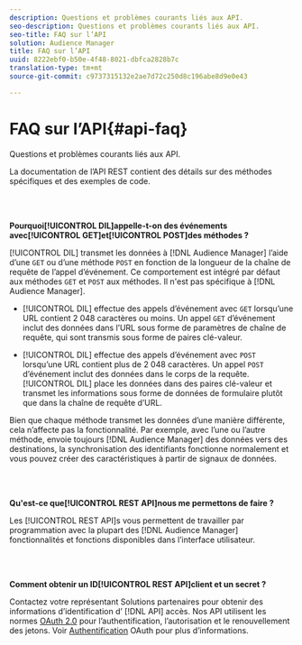 ```yaml
---
description: Questions et problèmes courants liés aux API.
seo-description: Questions et problèmes courants liés aux API.
seo-title: FAQ sur l’API
solution: Audience Manager
title: FAQ sur l’API
uuid: 8222ebf0-b50e-4f48-8021-dbfca2828b7c
translation-type: tm+mt
source-git-commit: c9737315132e2ae7d72c250d8c196abe8d9e0e43

---
```



# FAQ sur l’API{#api-faq}

Questions et problèmes courants liés aux API.

<!-- 

faq_api.xml

 -->

La documentation de l’API [](../api/rest-api-main/rest-api-main.md) REST contient des détails sur des méthodes spécifiques et des exemples de code.

<br> 

**Pourquoi[!UICONTROL DIL]appelle-t-on des événements avec[!UICONTROL GET]et[!UICONTROL POST]des méthodes ?**

[!UICONTROL DIL] transmet les données à [!DNL Audience Manager] l’aide d’une `GET` ou d’une méthode `POST` en fonction de la longueur de la chaîne de requête de l’appel d’événement. Ce comportement est intégré par défaut aux méthodes `GET` et `POST` aux méthodes. Il n'est pas spécifique à [!DNL Audience Manager].

* [!UICONTROL DIL] effectue des appels d’événement avec `GET` lorsqu’une URL contient 2 048 caractères ou moins. Un appel `GET` d’événement inclut des données dans l’URL sous forme de paramètres de chaîne de requête, qui sont transmis sous forme de paires clé-valeur.

* [!UICONTROL DIL] effectue des appels d’événement avec `POST` lorsqu’une URL contient plus de 2 048 caractères. Un appel `POST` d’événement inclut des données dans le corps de la requête. [!UICONTROL DIL] place les données dans des paires clé-valeur et transmet les informations sous forme de données de formulaire plutôt que dans la chaîne de requête d’URL.

Bien que chaque méthode transmet les données d’une manière différente, cela n’affecte pas la fonctionnalité. Par exemple, avec l’une ou l’autre méthode, envoie toujours [!DNL Audience Manager] des données vers des destinations, la synchronisation des identifiants fonctionne normalement et vous pouvez créer des caractéristiques à partir de signaux de données.

<br> 

**Qu'est-ce que[!UICONTROL REST API]nous me permettons de faire ?**

Les [!UICONTROL REST API]s vous permettent de travailler par programmation avec la plupart des [!DNL Audience Manager] fonctionnalités et fonctions disponibles dans l’interface utilisateur.

<br> 

**Comment obtenir un ID[!UICONTROL REST API]client et un secret ?**

Contactez votre représentant Solutions partenaires pour obtenir des informations d’identification d’ [!DNL API] accès. Nos API utilisent les normes [OAuth 2.0](https://oauth.net/2/) pour l’authentification, l’autorisation et le renouvellement des jetons. Voir [Authentification](../api/rest-api-main/aam-api-getting-started.md#oauth) OAuth pour plus d’informations.
